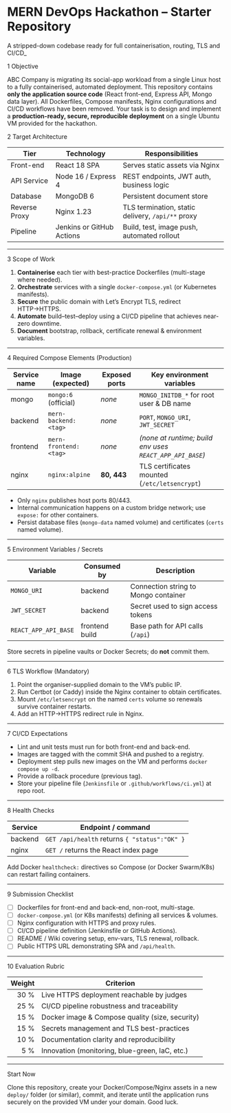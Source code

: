 # MERN DevOps Hackathon – Starter Repository
A stripped-down codebase ready for full containerisation, routing, TLS and CI/CD_



 1  Objective

ABC Company is migrating its social-app workload from a single Linux host to a fully containerised, automated deployment.
This repository contains **only the application source code** (React front-end, Express API, Mongo data layer). All Dockerfiles, Compose manifests, Nginx configurations and CI/CD workflows have been removed.
Your task is to design and implement a **production-ready, secure, reproducible deployment** on a single Ubuntu VM provided for the hackathon.



2  Target Architecture

| Tier        | Technology                | Responsibilities                                  |
|-------------|---------------------------|---------------------------------------------------|
| Front-end   | React 18 SPA              | Serves static assets via Nginx                    |
| API Service | Node 16 / Express 4       | REST endpoints, JWT auth, business logic          |
| Database    | MongoDB 6                 | Persistent document store                         |
| Reverse Proxy| Nginx 1.23               | TLS termination, static delivery, `/api/**` proxy |
| Pipeline    | Jenkins or GitHub Actions | Build, test, image push, automated rollout        |

---

3  Scope of Work

1. **Containerise** each tier with best-practice Dockerfiles (multi-stage where needed).
2. **Orchestrate** services with a single `docker-compose.yml` (or Kubernetes manifests).
3. **Secure** the public domain with Let’s Encrypt TLS, redirect HTTP→HTTPS.
4. **Automate** build–test–deploy using a CI/CD pipeline that achieves near-zero downtime.
5. **Document** bootstrap, rollback, certificate renewal & environment variables.

---

4  Required Compose Elements (Production)

| Service name | Image (expected)         | Exposed ports | Key environment variables                |
|--------------|--------------------------|---------------|------------------------------------------|
| mongo        | `mongo:6` (official)     | _none_        | `MONGO_INITDB_*` for root user & DB name |
| backend      | `mern-backend:<tag>`     | _none_        | `PORT`, `MONGO_URI`, `JWT_SECRET`        |
| frontend     | `mern-frontend:<tag>`    | _none_        | _(none at runtime; build env uses `REACT_APP_API_BASE`)_ |
| nginx        | `nginx:alpine`           | **80, 443**   | TLS certificates mounted (`/etc/letsencrypt`) |

* Only `nginx` publishes host ports 80/443.
* Internal communication happens on a custom bridge network; use `expose:` for other containers.
* Persist database files (`mongo-data` named volume) and certificates (`certs` named volume).

---

5  Environment Variables / Secrets

| Variable          | Consumed by | Description                           |
|-------------------|-------------|---------------------------------------|
| `MONGO_URI`       | backend     | Connection string to Mongo container  |
| `JWT_SECRET`      | backend     | Secret used to sign access tokens     |
| `REACT_APP_API_BASE` | frontend build | Base path for API calls (`/api`) |

Store secrets in pipeline vaults or Docker Secrets; do **not** commit them.

---

6  TLS Workflow (Mandatory)

1. Point the organiser-supplied domain to the VM’s public IP.
2. Run Certbot (or Caddy) inside the Nginx container to obtain certificates.
3. Mount `/etc/letsencrypt` on the named `certs` volume so renewals survive container restarts.
4. Add an HTTP→HTTPS redirect rule in Nginx.

---

7  CI/CD Expectations

* Lint and unit tests must run for both front-end and back-end.
* Images are tagged with the commit SHA and pushed to a registry.
* Deployment step pulls new images on the VM and performs `docker compose up -d`.
* Provide a rollback procedure (previous tag).
* Store your pipeline file (`Jenkinsfile` or `.github/workflows/ci.yml`) at repo root.

---

8  Health Checks

| Service   | Endpoint / command                        |
|-----------|-------------------------------------------|
| backend   | `GET /api/health` returns `{ "status":"OK" }` |
| nginx     | `GET /` returns the React index page      |

Add Docker `healthcheck:` directives so Compose (or Docker Swarm/K8s) can restart failing containers.

---

9  Submission Checklist

- [ ] Dockerfiles for front-end and back-end, non-root, multi-stage.
- [ ] `docker-compose.yml` (or K8s manifests) defining all services & volumes.
- [ ] Nginx configuration with HTTPS and proxy rules.
- [ ] CI/CD pipeline definition (Jenkinsfile or GitHub Actions).
- [ ] README / Wiki covering setup, env-vars, TLS renewal, rollback.
- [ ] Public HTTPS URL demonstrating SPA and `/api/health`.

---

10  Evaluation Rubric

| Weight | Criterion                                       |
|-------:|-------------------------------------------------|
| 30 %   | Live HTTPS deployment reachable by judges       |
| 25 %   | CI/CD pipeline robustness and traceability      |
| 15 %   | Docker image & Compose quality (size, security) |
| 15 %   | Secrets management and TLS best-practices       |
| 10 %   | Documentation clarity and reproducibility       |
| 5 %    | Innovation (monitoring, blue-green, IaC, etc.)  |

---

Start Now

Clone this repository, create your Docker/Compose/Nginx assets in a new `deploy/` folder (or similar), commit, and iterate until the application runs securely on the provided VM under your domain. Good luck.
